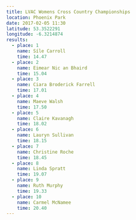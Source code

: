 ```yaml
---
title: LVAC Womens Cross Country Championships
location: Phoenix Park
date: 2017-02-05 11:30
latitude: 53.3522291
longitude: -6.3214874
results:
  - place: 1
    name: Síle Carroll
    time: 14.47
  - place: 2
    name: Eimear Nic an Bhaird
    time: 15.04
  - place: 3
    name: Ciara Broderick Farrell
    time: 17.01
  - place: 4
    name: Maeve Walsh
    time: 17.50
  - place: 5
    name: Claire Kavanagh
    time: 18.02
  - place: 6
    name: Lauryn Sullivan
    time: 18.15
  - place: 7
    name: Christine Roche
    time: 18.45
  - place: 8
    name: Linda Spratt
    time: 19.07
  - place: 9
    name: Ruth Murphy
    time: 19.33
  - place: 10
    name: Carmel McNamee
    time: 20.40
---
```

